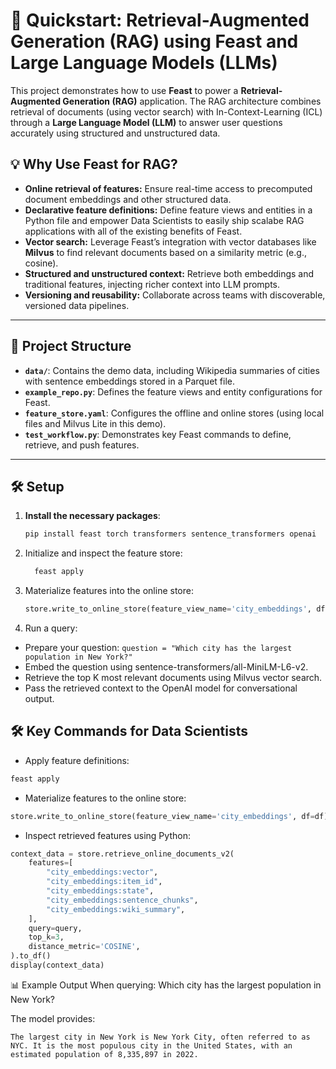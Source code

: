# 🚀 Quickstart: Retrieval-Augmented Generation (RAG) using Feast and Large Language Models (LLMs)

This project demonstrates how to use **Feast** to power a **Retrieval-Augmented Generation (RAG)** application. 
The RAG architecture combines retrieval of documents (using vector search) with In-Context-Learning (ICL) through a 
**Large Language Model (LLM)** to answer user questions accurately using structured and unstructured data.

## 💡 Why Use Feast for RAG?

- **Online retrieval of features:** Ensure real-time access to precomputed document embeddings and other structured data.
- **Declarative feature definitions:** Define feature views and entities in a Python file and empower Data Scientists to easily ship scalabe RAG applications with all of the existing benefits of Feast.
- **Vector search:** Leverage Feast’s integration with vector databases like **Milvus** to find relevant documents based on a similarity metric (e.g., cosine).
- **Structured and unstructured context:** Retrieve both embeddings and traditional features, injecting richer context into LLM prompts.
- **Versioning and reusability:** Collaborate across teams with discoverable, versioned data pipelines.

---

## 📂 Project Structure

- **`data/`**: Contains the demo data, including Wikipedia summaries of cities with sentence embeddings stored in a Parquet file.
- **`example_repo.py`**: Defines the feature views and entity configurations for Feast.
- **`feature_store.yaml`**: Configures the offline and online stores (using local files and Milvus Lite in this demo).
- **`test_workflow.py`**: Demonstrates key Feast commands to define, retrieve, and push features.

---

## 🛠️ Setup

1. **Install the necessary packages**:
   ```bash
   pip install feast torch transformers sentence_transformers openai
   ```
2. Initialize and inspect the feature store:

   ```bash
     feast apply
   ```

3. Materialize features into the online store:

   ```python
   store.write_to_online_store(feature_view_name='city_embeddings', df=df)
   ``` 
4. Run a query:

- Prepare your question:
`question = "Which city has the largest population in New York?"`
- Embed the question using sentence-transformers/all-MiniLM-L6-v2.
- Retrieve the top K most relevant documents using Milvus vector search.
- Pass the retrieved context to the OpenAI model for conversational output.

## 🛠️ Key Commands for Data Scientists
- Apply feature definitions:

```bash 
feast apply 
```

- Materialize features to the online store:
```python
store.write_to_online_store(feature_view_name='city_embeddings', df=df)
```

- Inspect retrieved features using Python:
```python
context_data = store.retrieve_online_documents_v2(
    features=[
        "city_embeddings:vector",
        "city_embeddings:item_id",
        "city_embeddings:state",
        "city_embeddings:sentence_chunks",
        "city_embeddings:wiki_summary",
    ],
    query=query,
    top_k=3,
    distance_metric='COSINE',
).to_df()
display(context_data)
```

📊 Example Output
When querying: Which city has the largest population in New York?

The model provides:

```
The largest city in New York is New York City, often referred to as NYC. It is the most populous city in the United States, with an estimated population of 8,335,897 in 2022.
```